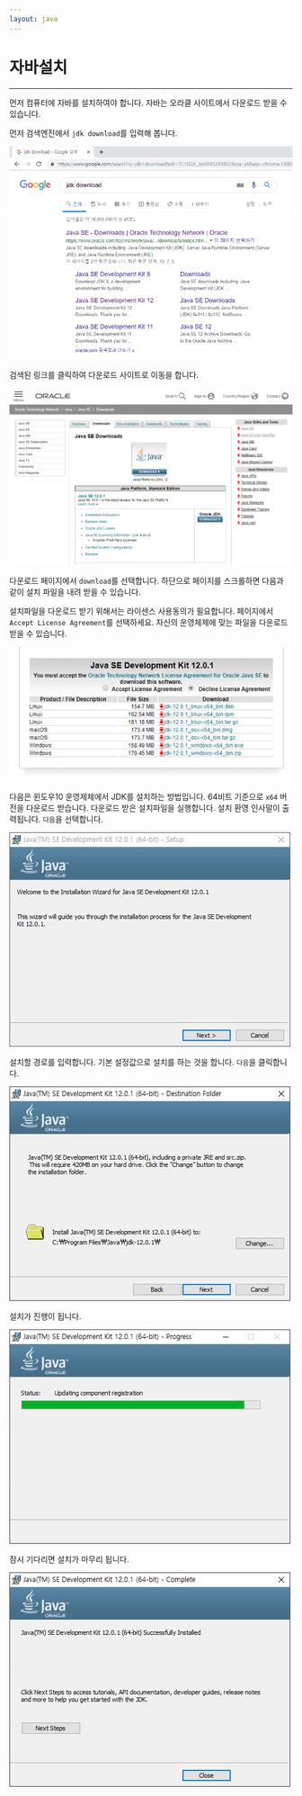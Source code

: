 ```yaml
---
layout: java
---
```


# 자바설치
---
먼저 컴퓨터에 자바를 설치하여야 합니다. 자바는 오라클 사이트에서 다운로드 받을 수 있습니다.

먼저 검색엔진에서 `jdk download`를 입력해 봅니다.

![jdk01](./img/jdk01.png)

검색된 링크를 클릭하여 다운로드 사이트로 이동을 합니다.


![jdk02](./img/jdk02.png)

다운로드 페이지에서 `download`를 선택합니다. 하단으로 페이지를 스크롤하면 다음과 같이 설치 파일을 내려 받을 수 있습니다.

설치파일을 다운로드 받기 위해서는 라이센스 사용동의가 필요합니다. 페이지에서 `Accept License Agreement`를 선택하세요.  자신의 운영체제에 맞는 파일을 다운로드 받을 수 있습니다.

![jdk03](./img/jdk03.png)

다음은 윈도우10 운영제체에서 JDK를 설치하는 방법입니다. 64비트 기준으로 `x64` 버전을 다운로드 받습니다. 다운로드 받은 설치파일을 실행합니다. 설치 환영 인사말이 출력됩니다. `다음`을 선택합니다.

![jdk04](./img/jdk04.png)

설치할 경로를 입력합니다. 기본 설정값으로 설치를 하는 것을 합니다. `다음`을 클릭합니다.



![jdk05](./img/jdk05.png)

설치가 진행이 됩니다.



![jdk06](./img/jdk06.png)



잠시 기다리면 설치가 마무리 됩니다.

![jdk07](./img/jdk07.png)